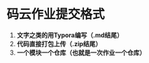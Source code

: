 # 码云作业提交格式

1.    **文字之类的用Typora编写（.md结尾）**
2.    **代码直接打包上传（.zip结尾）**
3.    **一个模块一个仓库（也就是一次作业一个仓库）**

